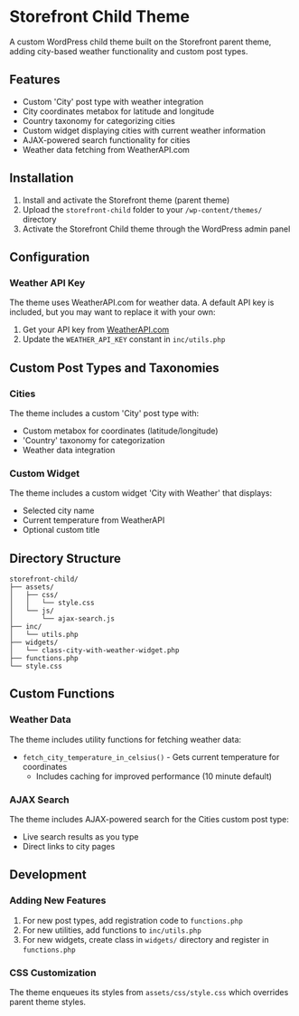 # Storefront Child Theme

A custom WordPress child theme built on the Storefront parent theme, adding city-based weather functionality and custom post types.

## Features

- Custom 'City' post type with weather integration
- City coordinates metabox for latitude and longitude
- Country taxonomy for categorizing cities
- Custom widget displaying cities with current weather information
- AJAX-powered search functionality for cities
- Weather data fetching from WeatherAPI.com

## Installation

1. Install and activate the Storefront theme (parent theme)
2. Upload the `storefront-child` folder to your `/wp-content/themes/` directory
3. Activate the Storefront Child theme through the WordPress admin panel

## Configuration

### Weather API Key

The theme uses WeatherAPI.com for weather data. A default API key is included, but you may want to replace it with your own:

1. Get your API key from [WeatherAPI.com](https://www.weatherapi.com/)
2. Update the `WEATHER_API_KEY` constant in `inc/utils.php`

## Custom Post Types and Taxonomies

### Cities

The theme includes a custom 'City' post type with:
- Custom metabox for coordinates (latitude/longitude)
- 'Country' taxonomy for categorization
- Weather data integration

### Custom Widget

The theme includes a custom widget 'City with Weather' that displays:
- Selected city name
- Current temperature from WeatherAPI
- Optional custom title

## Directory Structure

```
storefront-child/
├── assets/
│   ├── css/
│   │   └── style.css
│   └── js/
│       └── ajax-search.js
├── inc/
│   └── utils.php
├── widgets/
│   └── class-city-with-weather-widget.php
├── functions.php
└── style.css
```

## Custom Functions

### Weather Data

The theme includes utility functions for fetching weather data:

- `fetch_city_temperature_in_celsius()` - Gets current temperature for coordinates
  - Includes caching for improved performance (10 minute default)

### AJAX Search

The theme includes AJAX-powered search for the Cities custom post type:

- Live search results as you type
- Direct links to city pages

## Development

### Adding New Features

1. For new post types, add registration code to `functions.php` 
2. For new utilities, add functions to `inc/utils.php`
3. For new widgets, create class in `widgets/` directory and register in `functions.php`

### CSS Customization

The theme enqueues its styles from `assets/css/style.css` which overrides parent theme styles.
